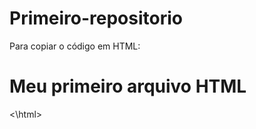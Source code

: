 # Primeiro-repositorio
Para copiar o código em HTML:

<html>
        <h1> Meu primeiro arquivo HTML </h1>
<\html>
